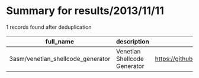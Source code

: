 
# Summary for results/2013/11/11
    
1 records found after deduplication

| full_name | description | html_url | matched_list | matched_count | pushed_at | size | stargazers_count | language | forks_count | vul_ids |
|-----------------------------------|------------------------------|------------------------------------------------------|----------------|-----------------|---------------------------|--------|--------------------|------------|---------------|-----------|
| 3asm/venetian_shellcode_generator | Venetian Shellcode Generator | https://github.com/3asm/venetian_shellcode_generator | ['shellcode'] | 1 | 2013-11-11 20:34:06+00:00 | 112 | 0 | Python | 1 | [] |
